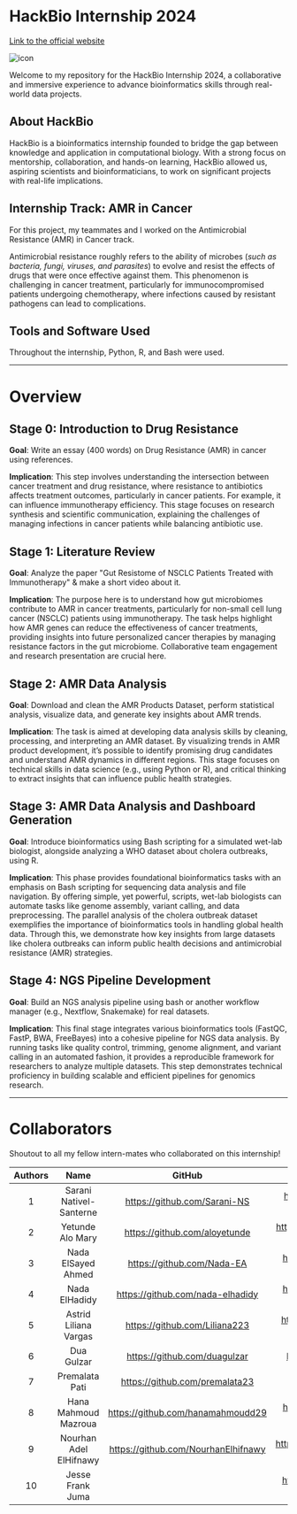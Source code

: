 # HackBio Internship 2024

[Link to the official website](https://thehackbio.com/)

![icon](https://github.com/user-attachments/assets/e5898106-82fb-4b0b-b252-e50282ee5706)

Welcome to my repository for the HackBio Internship 2024, a collaborative and immersive experience to advance bioinformatics skills through real-world data projects.


## About HackBio

HackBio is a bioinformatics internship founded to bridge the gap between knowledge and application in computational biology. With a strong focus on mentorship, collaboration, and hands-on learning, HackBio allowed us, aspiring scientists and bioinformaticians, to work on significant projects with real-life implications.


## Internship Track: AMR in Cancer

For this project, my teammates and I worked on the Antimicrobial Resistance (AMR) in Cancer track.

Antimicrobial resistance roughly refers to the ability of microbes (_such as bacteria, fungi, viruses, and parasites_) to evolve and resist the effects of drugs that were once effective against them. This phenomenon is challenging in cancer treatment, particularly for immunocompromised patients undergoing chemotherapy, where infections caused by resistant pathogens can lead to complications.


## Tools and Software Used

Throughout the internship, Python, R, and Bash were used.

---

# Overview

## Stage 0: Introduction to Drug Resistance

**Goal**: Write an essay (400 words) on Drug Resistance (AMR) in cancer using references. 

**Implication**: This step involves understanding the intersection between cancer treatment and drug resistance, where resistance to antibiotics affects treatment outcomes, particularly in cancer patients. For example, it can influence immunotherapy efficiency. This stage focuses on research synthesis and scientific communication, explaining the challenges of managing infections in cancer patients while balancing antibiotic use.

## Stage 1: Literature Review

**Goal**: Analyze the paper "Gut Resistome of NSCLC Patients Treated with Immunotherapy" & make a short video about it. 

**Implication**: The purpose here is to understand how gut microbiomes contribute to AMR in cancer treatments, particularly for non-small cell lung cancer (NSCLC) patients using immunotherapy. The task helps highlight how AMR genes can reduce the effectiveness of cancer treatments, providing insights into future personalized cancer therapies by managing resistance factors in the gut microbiome. Collaborative team engagement and research presentation are crucial here.

## Stage 2: AMR Data Analysis

**Goal**: Download and clean the AMR Products Dataset, perform statistical analysis, visualize data, and generate key insights about AMR trends. 

**Implication**: The task is aimed at developing data analysis skills by cleaning, processing, and interpreting an AMR dataset. By visualizing trends in AMR product development, it’s possible to identify promising drug candidates and understand AMR dynamics in different regions. This stage focuses on technical skills in data science (e.g., using Python or R), and critical thinking to extract insights that can influence public health strategies.

## Stage 3: AMR Data Analysis and Dashboard Generation

**Goal**: Introduce bioinformatics using Bash scripting for a simulated wet-lab biologist, alongside analyzing a WHO dataset about cholera outbreaks, using R.

**Implication**: This phase provides foundational bioinformatics tasks with an emphasis on Bash scripting for sequencing data analysis and file navigation. By offering simple, yet powerful, scripts, wet-lab biologists can automate tasks like genome assembly, variant calling, and data preprocessing. The parallel analysis of the cholera outbreak dataset exemplifies the importance of bioinformatics tools in handling global health data. Through this, we demonstrate how key insights from large datasets like cholera outbreaks can inform public health decisions and antimicrobial resistance (AMR) strategies.

## Stage 4: NGS Pipeline Development

**Goal**: Build an NGS analysis pipeline using bash or another workflow manager (e.g., Nextflow, Snakemake) for real datasets. 

**Implication**: This final stage integrates various bioinformatics tools (FastQC, FastP, BWA, FreeBayes) into a cohesive pipeline for NGS data analysis. By running tasks like quality control, trimming, genome alignment, and variant calling in an automated fashion, it provides a reproducible framework for researchers to analyze multiple datasets. This step demonstrates technical proficiency in building scalable and efficient pipelines for genomics research.

---

# Collaborators

Shoutout to all my fellow intern-mates who collaborated on this internship!

| Authors | Name | GitHub | LinkedIn |
| :---: | :---: | :---: | :---: |
| 1 | Sarani Nativel-Santerne | https://github.com/Sarani-NS | https://ww.linkedin.com/in/sarani-nativel-santerne |
| 2 | Yetunde Alo Mary | https://github.com/aloyetunde | https://www.linkedin.com/in/yetunde-alo-mary |
| 3 | Nada ElSayed Ahmed | https://github.com/Nada-EA | https://www.linkedin.com/in/nada-elsayed-ahmed |
| 4 | Nada ElHadidy | https://github.com/nada-elhadidy | https://www.linkedin.com/in/nada-elhadidy |
| 5 | Astrid Liliana Vargas | https://github.com/Liliana223 | https://www.linkedin.com/in/astrid-liliana-vargas |
| 6 | Dua Gulzar | https://github.com/duagulzar | http://linkedin.com/in/dua-gulzar |
| 7 | Premalata Pati | https://github.com/premalata23 | https://www.linkedin.com/in/dr-premalata-pati |
| 8 | Hana Mahmoud Mazroua | https://github.com/hanamahmoudd29 | https://www.linkedin.com/in/hana-mazroua |
| 9 | Nourhan Adel ElHifnawy | https://github.com/NourhanElhifnawy | https://www.linkedin.com/in/nourhan-elhifnawy |
| 10 | Jesse Frank Juma |  | https://www.linkedin.com/in/jesse-frank-juma |


 

 
